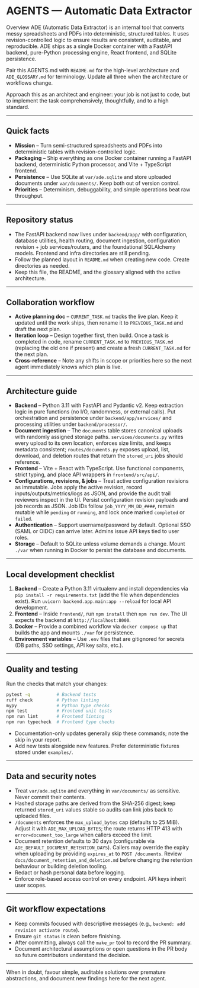 # AGENTS — Automatic Data Extractor
Overview
ADE (Automatic Data Extractor) is an internal tool that converts messy spreadsheets and PDFs into deterministic, structured tables. It uses revision-controlled logic to ensure results are consistent, auditable, and reproducible. ADE ships as a single Docker container with a FastAPI backend, pure-Python processing engine, React frontend, and SQLite persistence.

Pair this AGENTS.md with `README.md` for the high-level architecture and `ADE_GLOSSARY.md` for terminology. Update all three when
the architecture or workflows change.

Approach this as an architect and engineer: your job is not just to code, but to implement the task comprehensively, thoughtfully, and to a high standard.

---

## Quick facts
- **Mission** – Turn semi-structured spreadsheets and PDFs into deterministic tables with revision-controlled logic.
- **Packaging** – Ship everything as one Docker container running a FastAPI backend, deterministic Python processor, and Vite +
  TypeScript frontend.
- **Persistence** – Use SQLite at `var/ade.sqlite` and store uploaded documents under `var/documents/`. Keep both out of version
  control.
- **Priorities** – Determinism, debuggability, and simple operations beat raw throughput.

---

## Repository status
- The FastAPI backend now lives under `backend/app/` with configuration, database utilities, health routing, document ingestion,
  configuration revision + job services/routers, and the foundational SQLAlchemy models. Frontend and infra directories are still pending.
- Follow the planned layout in `README.md` when creating new code. Create directories as needed.
- Keep this file, the README, and the glossary aligned with the active architecture.

---

## Collaboration workflow
- **Active planning doc** – `CURRENT_TASK.md` tracks the live plan. Keep it updated until the work ships, then rename it to
  `PREVIOUS_TASK.md` and draft the next plan.
- **Iteration loop** – Design together first, then build. Once a task is completed in code, rename `CURRENT_TASK.md` to
  `PREVIOUS_TASK.md` (replacing the old one if present) and create a fresh `CURRENT_TASK.md` for the next plan.
- **Cross-reference** – Note any shifts in scope or priorities here so the next agent immediately knows which plan is live.

---

## Architecture guide
- **Backend** – Python 3.11 with FastAPI and Pydantic v2. Keep extraction logic in pure functions (no I/O, randomness, or
  external calls). Put orchestration and persistence under `backend/app/services/` and processing utilities under
  `backend/processor/`.
- **Document ingestion** – The `documents` table stores canonical uploads with randomly assigned storage paths. `services/documents.py`
  writes every upload to its own location, enforces size limits, and keeps metadata consistent; `routes/documents.py` exposes
  upload, list, download, and deletion routes that return the `stored_uri` jobs should reference.
- **Frontend** – Vite + React with TypeScript. Use functional components, strict typing, and place API wrappers in
  `frontend/src/api/`.
- **Configurations, revisions, & jobs** – Treat active configuration revisions as immutable. Jobs apply the active revision, record inputs/outputs/metrics/logs as JSON, and provide the audit trail reviewers inspect in the UI. Persist configuration revision payloads and job records as JSON. Job IDs follow `job_YYYY_MM_DD_####`, remain mutable while `pending` or `running`, and lock once marked `completed` or `failed`.
- **Authentication** – Support username/password by default. Optional SSO (SAML or OIDC) can arrive later. Admins issue API keys
  tied to user roles.
- **Storage** – Default to SQLite unless volume demands a change. Mount `./var` when running in Docker to persist the database
  and documents.

---

## Local development checklist
1. **Backend** – Create a Python 3.11 virtualenv and install dependencies via `pip install -r requirements.txt` (add the file
   when dependencies exist). Run `uvicorn backend.app.main:app --reload` for local API development.
2. **Frontend** – Inside `frontend/`, run `npm install` then `npm run dev`. The UI expects the backend at `http://localhost:8000`.
3. **Docker** – Provide a combined workflow via `docker compose up` that builds the app and mounts `./var` for persistence.
4. **Environment variables** – Use `.env` files that are gitignored for secrets (DB paths, SSO settings, API key salts, etc.).

---

## Quality and testing
Run the checks that match your changes:

```bash
pytest -q          # Backend tests
ruff check         # Python linting
mypy               # Python type checks
npm test           # Frontend unit tests
npm run lint       # Frontend linting
npm run typecheck  # Frontend type checks
```

- Documentation-only updates generally skip these commands; note the skip in your report.
- Add new tests alongside new features. Prefer deterministic fixtures stored under `examples/`.

---

## Data and security notes
- Treat `var/ade.sqlite` and everything in `var/documents/` as sensitive. Never commit their contents.
- Hashed storage paths are derived from the SHA-256 digest; keep returned `stored_uri` values stable so audits can link jobs back
  to uploaded files.
- `/documents` enforces the `max_upload_bytes` cap (defaults to 25 MiB). Adjust it with `ADE_MAX_UPLOAD_BYTES`; the route
  returns HTTP 413 with `error=document_too_large` when callers exceed the limit.
- Document retention defaults to 30 days (configurable via `ADE_DEFAULT_DOCUMENT_RETENTION_DAYS`). Callers may override the
  expiry when uploading by providing `expires_at` to `POST /documents`. Review `docs/document_retention_and_deletion.md`
  before changing the retention behaviour or building deletion tooling.
- Redact or hash personal data before logging.
- Enforce role-based access control on every endpoint. API keys inherit user scopes.

---

## Git workflow expectations
- Keep commits focused with descriptive messages (e.g., `backend: add revision activate route`).
- Ensure `git status` is clean before finishing.
- After committing, always call the `make_pr` tool to record the PR summary.
- Document architectural assumptions or open questions in the PR body so future contributors understand the decision.

---

When in doubt, favour simple, auditable solutions over premature abstractions, and document new findings here for the next
agent.
